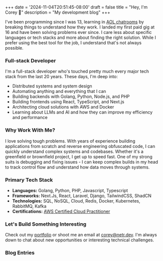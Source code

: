 +++
date = '2024-11-04T20:51:45-08:00'
draft = false
title = "Hey, I'm Corey 👋"
description = "My development blog"
+++

I've been programming since I was 13, learning in [AOL chatrooms](https://github.com/readme/featured/aol-programming-culture) by breaking things to understand how they work. I landed my first paid gig at 16 and have been solving problems ever since. I care less about specific languages or tech stacks and more about finding the right solution. While I prefer using the best tool for the job, I understand that's not always possible.

### Full-stack Developer

I'm a full-stack developer who's touched pretty much every major tech stack from the last 20 years. These days, I'm deep into:

- Distributed systems and system design
- Automating anything and everything that I can
- Building backends with Golang, Python, Node.js, and PHP
- Building frontends using React, TypeScript, and Next.js
- Architecting cloud solutions with AWS and Docker
- Learning about LLMs and AI and how they can improve my efficiency and performance

### Why Work With Me?

I love solving tough problems. With years of experience building applications from scratch and reverse engineering obfuscated code, I can quickly understand complex systems and codebases. Whether it's a greenfield or brownfield project, I get up to speed fast. One of my strong suits is debugging and fixing issues - I can keep complex builds in my head to track control flow and understand how data moves through systems.

### Primary Tech Stack
- **Languages:** Golang, Python, PHP, Javascript, Typescript
- **Frameworks:** Next.Js, React, Laravel, Django, TailwindCSS, ShadCN
- **Technologies:** SQL, NoSQL, Cloud, Redis, Docker, Kubernetes, RabbitMQ, Kafka
- **Certifications:** [AWS Certified Cloud Practitioner](https://www.credly.com/badges/1d42c051-5b2d-4dbc-858e-f3bc0cce64a3/public_url)

### Let's Build Something Interesting

Check out my [portfolio](/portfolio) or shoot me an email at [corey@netr.dev](corey@netr.dev). I'm always down to chat about new opportunities or interesting technical challenges.

### Blog Entries